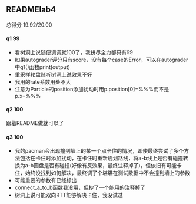 ## READMElab4
总得分 19.92/20.00
#### q1 99

- 看树洞上说随便调调就100了，我拼尽全力都只有99
- 如果autograder评分只有score，没有每个case的Error，可以在autograder中q1()函数print(output)
- 重采样轮盘赌听树洞上说效果不好
- 我用的rate系数用处不大
- 注意为Particle的position添加扰动时用p.position[0]=%%%而不是p.x=%%%

#### q2 100

跟着README做就可以了

#### q3 100

- 我的pacman会出现撞到墙上的某一个点卡住的情况，即使最终尝试了多个方法包括在卡住时添加扰动，在卡住时重新规划路线，将a-b线上是否有碰撞转换为a-b圆盘是否有碰撞(好像有反效果，最终注释掉了)，但依旧有可能卡住，始终没找到如何解决，最终调了个堪堪在测试数据中不会撞到墙上的参数
- 可能重要的参数有已经标出
- connect_a_to_b函数我没用，但抄了一个能用的注释掉了
- 树洞上说可能双向RTT能够解决卡住，我没试过